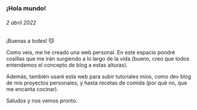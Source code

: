 ### ¡Hola mundo!
###### <i class="fa-solid fa-calendar-day"></i> 2 abril 2022

¡Buenas a todes! 😼

Como veis, me he creado una web personal. En este espacio pondré cosillas que me irán surgiendo a lo largo de la vida (bueno, creo que todos entendemos el concepto de blog a estas alturas).

Además, también usaré esta web para subir tutoriales míos, como dev blog de mis proyectos personales, y hasta recetas de comida (por qué no, que me encanta cocinar).

Saludos y nos vemos pronto.